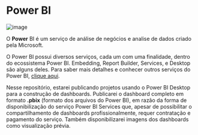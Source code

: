 # Power BI

![image](https://github.com/carlosr-henriques/Power-BI/assets/48866075/b7a727c1-48c8-4baa-97a3-0de3f693adba)


O **Power** BI é um serviço de análise de negócios e analise de dados criado pela Microsoft. 

O Power BI possui diversos serviços, cada um com uma finalidade, dentro do ecossistema Power BI. Embedding, Report Builder, Services, e Desktop são alguns deles. Para saber mais detalhes e conhecer outros serviços do Power BI, [clique aqui](https://www.microsoft.com/pt-br/power-platform/products/power-bi). 

Nesse repositório, estarei publicando projetos usando o Power BI Desktop para a construção de dashboards. Publicarei o dashboard completo em formato **.pbix** (formato dos arquivos do Power BI), em razão da forma de disponibilização do serviço Power BI Services que, apesar de possibilitar o compartilhamento de dashboards profissionalmente, requer contratação e pagamento do serviço. Também disponibilizarei imagens dos dashboards como visualização prévia. 

